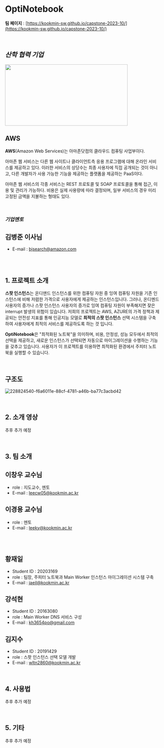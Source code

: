 # OptiNotebook
 **팀 페이지**  :  [https://kookmin-sw.github.io/capstone-2023-10/](https://kookmin-sw.github.io/capstone-2023-10/)

<br/>


## _**산학 협력 기업**_

<img src="https://a0.awsstatic.com/libra-css/images/logos/aws_logo_smile_1200x630.png" width="400" height="200"/>

## **AWS**
**AWS**(Amazon Web Services)는 아마존닷컴의 클라우드 컴퓨팅 사업부이다.

아마존 웹 서비스는 다른 웹 사이트나 클라이언트측 응용 프로그램에 대해 온라인 서비스를 제공하고 있다. 이러한 서비스의 상당수는 최종 사용자에 직접 공개되는 것이 아니고, 다른 개발자가 사용 가능한 기능을 제공하는 플랫폼을 제공하는 PaaS이다.

아마존 웹 서비스의 각종 서비스는 REST 프로토콜 및 SOAP 프로토콜을 통해 접근, 이용 및 관리가 가능하다. 비용은 실제 사용량에 따라 결정되며, 일부 서비스의 경우 미리 고정된 금액을 지불하는 형태도 있다.

<br/>

### _**기업멘토**_
## 김병준 이사님
- E-mail : bjsearch@amazon.com

<br/>
<br/>



## **1. 프로젝트 소개**

 **스팟 인스턴스**는 온디맨드 인스턴스를 위한 컴퓨팅 자원 중 잉여 컴퓨팅 자원을 기존 인스턴스에 비해 저렴한 가격으로 사용자에게 제공하는 인스턴스입니다. 그러나, 온디멘드 사용자의 증가나 스팟 인스턴스 사용자의 증가로 잉여 컴퓨팅 자원이 부족해지면 잦은 interrupt 발생의 위험이 있습니다. 
저희의 프로젝트는 AWS, AZURE의 가격 정책과 제공되는 안전성 지표를 통해 인공지능 모델로 **최적의 스팟 인스턴스** 선택 시스템을 구축하여 사용자에게 최적의 서비스를 제공하도록 하는 것 입니다.

**OptiNotebook**은 "최적화된 노트북"을 의미하며, 비용, 안정성, 성능 모두에서 최적의 선택을 제공하고, 새로운 인스턴스가 선택되면 자동으로 마이그레이션을 수행하는 기능을 갖추고 있습니다. 사용자가 이 프로젝트를 이용하면 최적화된 환경에서 주피터 노트북을 실행할 수 있습니다.

<br/>

## 구조도
![228824540-f6a6011e-88cf-4781-a46b-ba77c3acbd42](https://user-images.githubusercontent.com/66048830/229359450-81b377bb-cf71-41ef-b7d1-8c678b3713bf.png)


<br/>

## **2. 소개 영상**
추후 추가 예정

<br/>

## **3. 팀 소개**

## 이창우 교수님
- role : 지도교수, 멘토
- E-mail : leecw05@kookmin.ac.kr

## 이경용 교수님
- role : 멘토
- E-mail : leeky@kookmin.ac.kr

<br/>
<br/>

## 황재일
- Student ID : 20203169
- role : 팀장, 주피터 노트북과 Main Worker 인스턴스 마이그레이션 시스템 구축
- E-mail : jaeil@kookmin.ac.kr


## 강석현
- Student ID : 20163080
- role : Main Worker DNS 서비스 구성
- E-mail : kh3654po@gmail.com

## 김지수
- Student ID : 20191429
- role : 스팟 인스턴스 선택 모델 개발
- E-mail : wltn2860@kookmin.ac.kr


<br/>

## **4. 사용법**

추후 추가 예정

<br/>

## **5. 기타**
추후 추가 예정







